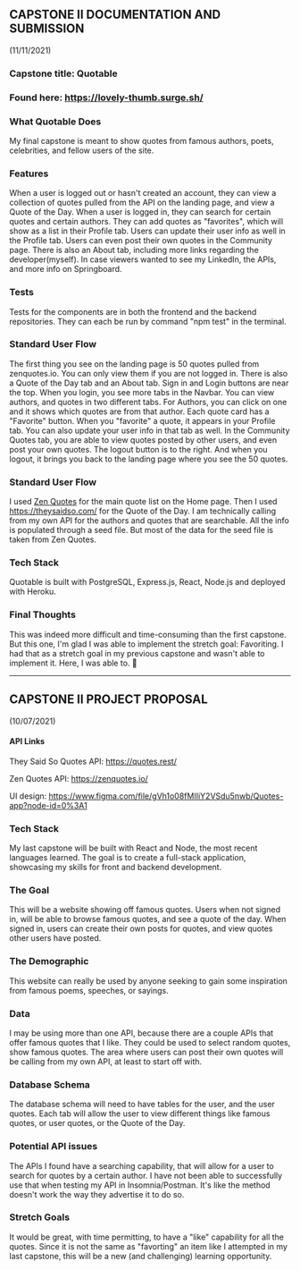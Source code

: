## CAPSTONE II DOCUMENTATION AND SUBMISSION 
(11/11/2021)

### Capstone title: Quotable
### Found here: https://lovely-thumb.surge.sh/

### What Quotable Does
My final capstone is meant to show quotes from famous authors, poets, celebrities, and fellow users of the site.

### Features
When a user is logged out or hasn't created an account, they can view a collection of quotes pulled from the API on the landing page, and view a Quote of the Day.
When a user is logged in, they can search for certain quotes and certain authors. They can add quotes as "favorites", which will show as a list in their Profile tab.
Users can update their user info as well in the Profile tab. 
Users can even post their own quotes in the Community page.
There is also an About tab, including more links regarding the developer(myself). In case viewers wanted to see my LinkedIn, the APIs, and more info on Springboard.

### Tests
Tests for the components are in both the frontend and the backend repositories. 
They can each be run by command "npm test" in the terminal.

### Standard User Flow
The first thing you see on the landing page is 50 quotes pulled from zenquotes.io. You can only view them if you are not logged in. There is also a Quote of the Day tab and an About tab. Sign in and Login buttons are near the top. 
When you login, you see more tabs in the Navbar. You can view authors, and quotes in two different tabs. For Authors, you can click on one and it shows which quotes are from that author. Each quote card has a "Favorite" button. When you "favorite" a quote, it appears in your Profile tab. You can also update your user info in that tab as well.  In the Community Quotes tab, you are able to view quotes posted by other users, and even post your own quotes.
The logout button is to the right. And when you logout, it brings you back to the landing page where you see the 50 quotes.

### Standard User Flow
I used [Zen Quotes](https://zenquotes.io/) for the main quote list on the Home page. Then I used https://theysaidso.com/ for the Quote of the Day.
I am technically calling from my own API for the authors and quotes that are searchable. All the info is populated through a seed file. But most of the data for the seed file is taken from Zen Quotes.

### Tech Stack
Quotable is built with PostgreSQL, Express.js, React, Node.js and deployed with Heroku.

### Final Thoughts
This was indeed more difficult and time-consuming than the first capstone.
But this one, I'm glad I was able to implement the stretch goal: Favoriting. I had that as a stretch goal in my previous capstone and wasn't able to implement it. Here, I was able to. 🥰

__________________________________________________________

## CAPSTONE II PROJECT PROPOSAL
(10/07/2021)

#### API Links
They Said So Quotes API:
https://quotes.rest/ 

Zen Quotes API:
https://zenquotes.io/ 

UI design:
https://www.figma.com/file/gVh1o08fMIIiY2VSdu5nwb/Quotes-app?node-id=0%3A1 


### Tech Stack
My last capstone will be built with React and Node, the most recent languages learned. The goal is to create a full-stack application, showcasing my skills for front and backend development. 

### The Goal 
This will be a website showing off famous quotes. Users when not signed in, will be able to browse famous quotes, and see a quote of the day. When signed in, users can create their own posts for quotes, and view quotes other users have posted. 

### The Demographic
This website can really be used by anyone seeking to gain some inspiration from famous poems, speeches, or sayings.

### Data
I may be using more than one API, because there are a couple APIs that offer famous quotes that I like. They could be used to select random quotes, show famous quotes. The area where users can post their own quotes will be calling from my own API, at least to start off with. 

### Database Schema
The database schema will need to have tables for the user, and the user quotes. 
Each tab will allow the user to view different things like famous quotes, or user quotes, or the Quote of the Day.

### Potential API issues
The APIs I found have a searching capability, that will allow for a user to search for quotes by a certain author. I have not been able to successfully use that when testing my API in Insomnia/Postman. It's like the method doesn't work the way they advertise it to do so.

### Stretch Goals
It would be great, with time permitting, to have a "like" capability for all the quotes. Since it is not the same as "favorting" an item like I attempted in my last capstone, this will be a new (and challenging) learning opportunity.

